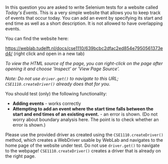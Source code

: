 In this question you are asked to write Selenium tests for a website called *Today's Events*. This is a very simple website that allows you to keep track of events that occur today. You can add an event by specifying its start and end time as well as a short description. It is not allowed to have overlapping events.

You can find the website here:

 https://weblab.tudelft.nl/docs/cse1110/639bcbc2dfac2ed854e7950561373ed4/
(right click and open in a new tab)

_To view the HTML source of the page, you can right-click on the page after opening it and choose 'Inspect' or 'View Page Source'._

_Note: Do not use `driver.get()` to navigate to this URL; `CSE1110.createDriver()` already does that for you._

You should test (only) the following functionality:

- **Adding events** - works correctly
- **Attempting to add an event where the start time falls between the start and end times of an existing event.** - an error is shown. (Do not worry about boundary analysis here. The point is to check whether an error is shown.)

Please use the provided driver as created using the `CSE1110.createDriver()` method, which creates a WebDriver usable by WebLab and navigates to the home page of the website under test. Do not use `driver.get()` to navigate to the webpage! `CSE1110.createDriver()` creates a driver that is already on the right page.
